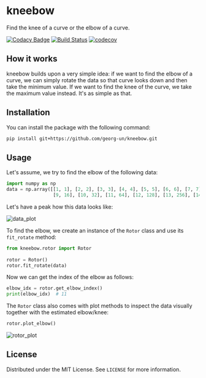 # kneebow

Find the knee of a curve or the elbow of a curve.

[![Codacy Badge](https://api.codacy.com/project/badge/Grade/3baba89ac29b4a96bd990148deb36236)](https://www.codacy.com/app/georg-un/kneebow?utm_source=github.com&amp;utm_medium=referral&amp;utm_content=georg-un/kneebow&amp;utm_campaign=Badge_Grade)
[![Build Status](https://travis-ci.org/georg-un/kneebow.svg?branch=master)](https://travis-ci.org/georg-un/kneebow)
[![codecov](https://codecov.io/gh/georg-un/kneebow/branch/master/graph/badge.svg)](https://codecov.io/gh/georg-un/kneebow)

## How it works

kneebow builds upon a very simple idea: if we want to find the elbow of a curve, we can simply rotate the data so that curve looks down and then take the minimum value. If we want to find the knee of the curve, we take the maximum value instead. It's as simple as that.

## Installation

You can install the package with the following command:

```sh
pip install git+https://github.com/georg-un/kneebow.git
```

## Usage

Let's assume, we try to find the elbow of the following data:

```python
import numpy as np
data = np.array([[1, 1], [2, 2], [3, 3], [4, 4], [5, 5], [6, 6], [7, 7], [8, 8],  # linear until (8,8)
                 [9, 16], [10, 32], [11, 64], [12, 128], [13, 256], [14, 512]])   # exponential afterwards
```
Let's have a peak how this data looks like:

![data_plot](https://raw.githubusercontent.com/georg-un/kneebow/master/assets/data_plot.png)

To find the elbow, we create an instance of the `Rotor` class and use its `fit_rotate` method:

```python
from kneebow.rotor import Rotor
 
rotor = Rotor()
rotor.fit_rotate(data)
```
Now we can get the index of the elbow as follows:
```python
elbow_idx = rotor.get_elbow_index()
print(elbow_idx)  # 11
```
The `Rotor` class also comes with plot methods to inspect the data visually together with the estimated elbow/knee:
```python
rotor.plot_elbow()
```
![rotor_plot](https://raw.githubusercontent.com/georg-un/kneebow/master/assets/rotor_plot.png)

<!-- LICENSE -->
## License

Distributed under the MIT License. See `LICENSE` for more information.